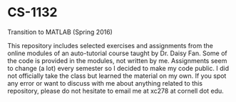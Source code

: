 # CS-1132
Transition to MATLAB (Spring 2016)


This repository includes selected exercises and assignments from the online modules of an auto-tutorial course taught by Dr. Daisy Fan. Some of the code is provided in the modules, not written by me. Assignments seem to change (a lot) every semester so I decided to make my code public. I did not officially take the class but learned the material on my own. If you spot any error or want to discuss with me about anything related to this repository, please do not hesitate to email me at xc278 at cornell dot edu.
